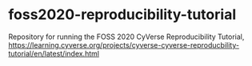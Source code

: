 # foss2020-reproducibility-tutorial
Repository for running the FOSS 2020 CyVerse Reproducibility Tutorial, https://learning.cyverse.org/projects/cyverse-cyverse-reproducbility-tutorial/en/latest/index.html

